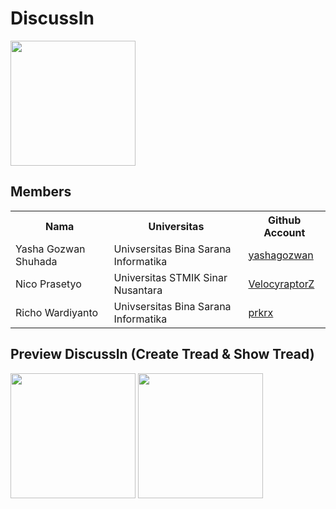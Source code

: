 # DiscussIn

<img src="https://res.cloudinary.com/dfeenbdhb/image/upload/v1671523968/discussin/play_store_512_fsj5tv.png" width="200" />

## Members

<table>
    <tr>
        <th>Nama</th>
        <th>Universitas</th>
        <th>Github Account</th>
    </tr>
    <tr>
        <td>Yasha Gozwan Shuhada</td>
        <td>Univsersitas Bina Sarana Informatika</td>
        <td><a href="https://github.com/yashagozwan">yashagozwan</a></td>
    </tr>
     <tr>
        <td>Nico Prasetyo</td>
        <td>Universitas STMIK Sinar Nusantara</td>
        <td><a href="https://github.com/VelocyraptorZ">VelocyraptorZ</a></td>
    </tr>
     <tr>
        <td>Richo Wardiyanto</td>
        <td>Univsersitas Bina Sarana Informatika</td>
        <td><a href="https://github.com/prkrx">prkrx</a></td>
    </tr>

</table>

## Preview DiscussIn (Create Tread & Show Tread)

<div>
    <img  src="https://res.cloudinary.com/dfeenbdhb/image/upload/v1671524544/discussin/preview-01_lnn6qv.gif" width="200"/>
    <img  src="https://res.cloudinary.com/dfeenbdhb/image/upload/v1671524547/discussin/preview-02_rk0jyn.gif" width="200"/>
</div>
